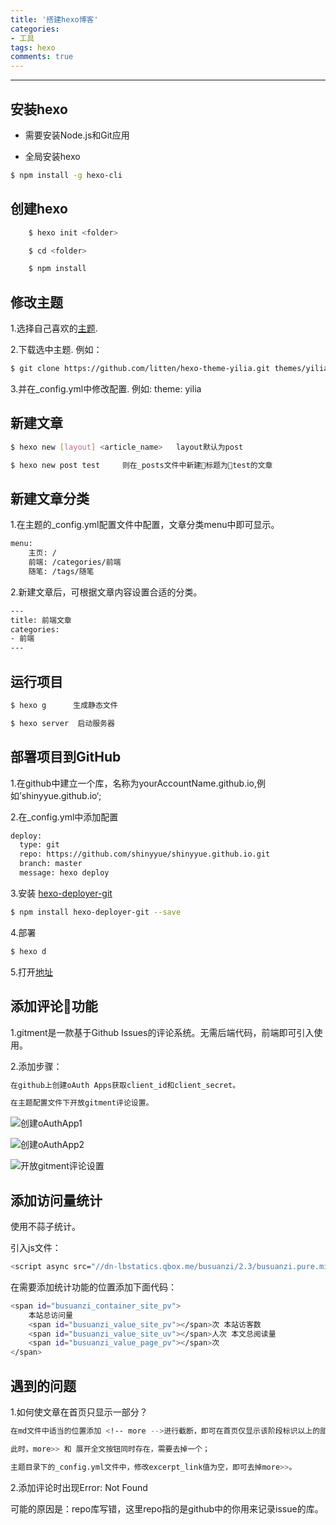 ```yaml
---
title: '搭建hexo博客'
categories: 
- 工具
tags: hexo
comments: true
---
```


-----------

## 安装hexo

* 需要安装Node.js和Git应用

* 全局安装hexo

``` bash 
$ npm install -g hexo-cli
```

<!-- more -->

## 创建hexo

``` bash 
    $ hexo init <folder>

    $ cd <folder>

    $ npm install
```

## 修改主题

1.选择自己喜欢的[主题](https://hexo.io/themes/).

2.下载选中主题. 例如：

``` bash
$ git clone https://github.com/litten/hexo-theme-yilia.git themes/yilia
```

3.并在_config.yml中修改配置.  例如: theme: yilia

## 新建文章

``` bash
$ hexo new [layout] <article_name>   layout默认为post

$ hexo new post test     则在_posts文件中新建标题为test的文章
```

## 新建文章分类

1.在主题的_config.yml配置文件中配置，文章分类menu中即可显示。

``` bash
menu:
    主页: /
    前端: /categories/前端
    随笔: /tags/随笔
```

2.新建文章后，可根据文章内容设置合适的分类。

``` bash
---
title: 前端文章
categories: 
- 前端
---
```

## 运行项目

```bash 
$ hexo g      生成静态文件

$ hexo server  启动服务器
```

## 部署项目到GitHub

1.在github中建立一个库，名称为yourAccountName.github.io,例如’shinyyue.github.io‘;

2.在_config.yml中添加配置
``` bash
deploy:
  type: git
  repo: https://github.com/shinyyue/shinyyue.github.io.git
  branch: master
  message: hexo deploy
```

3.安装 [hexo-deployer-git](https://github.com/hexojs/hexo-deployer-git)

```bash
$ npm install hexo-deployer-git --save     
```

4.部署

```bash
$ hexo d   
```

5.打开[地址](https://shinyyue.github.io/)

## 添加评论功能

1.gitment是一款基于Github Issues的评论系统。无需后端代码，前端即可引入使用。

2.添加步骤：

```bash
在github上创建oAuth Apps获取client_id和client_secret。

在主题配置文件下开放gitment评论设置。
```

![创建oAuthApp1](/img/create-oAuthApp.jpeg)

![创建oAuthApp2](/img/create-oAuth-info.jpeg)

![开放gitment评论设置](/img/set-gitment-open.jpeg)

## 添加访问量统计

使用不蒜子统计。

引入js文件：
```bash
<script async src="//dn-lbstatics.qbox.me/busuanzi/2.3/busuanzi.pure.mini.js"></script>
```

在需要添加统计功能的位置添加下面代码：
```bash
<span id="busuanzi_container_site_pv">
    本站总访问量
    <span id="busuanzi_value_site_pv"></span>次 本站访客数
    <span id="busuanzi_value_site_uv"></span>人次 本文总阅读量
    <span id="busuanzi_value_page_pv"></span>次
</span>
```


## 遇到的问题

1.如何使文章在首页只显示一部分？

``` bash
在md文件中适当的位置添加 <!-- more -->进行截断，即可在首页仅显示该阶段标识以上的部分；

此时，more>> 和 展开全文按钮同时存在，需要去掉一个；

主题目录下的_config.yml文件中，修改excerpt_link值为空，即可去掉more>>。

```

2.添加评论时出现Error: Not Found

可能的原因是：repo库写错，这里repo指的是github中的你用来记录issue的库。